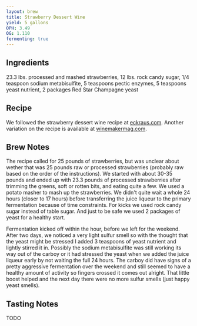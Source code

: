 ```yaml
---
layout: brew
title: Strawberry Dessert Wine
yield: 5 gallons
OPH: 3.49
OG: 1.110
fermenting: true
---
```


## Ingredients
23.3 lbs. processed and mashed strawberries, 12 lbs. rock candy sugar, 1/4 teaspoon sodium metabisulfite, 5 teaspoons pectic enzymes, 5 teaspoons yeast nutrient, 2 packages Red Star Champagne yeast

## Recipe
We followed the strawberry dessert wine recipe at [eckraus.com](http://www.eckraus.com/wine-making-strawberry).  Another variation on the recipe is available at [winemakermag.com](https://winemakermag.com/652-take-a-sip-of-strawberries).

## Brew Notes
The recipe called for 25 pounds of strawberries, but was unclear about wether that was 25 pounds raw or processed strawberries (probably raw based on the order of the instructions).  We started with about 30-35 pounds and ended up with 23.3 pounds of processed strawberries after trimming the greens, soft or rotten bits, and eating quite a few.  We used a potato masher to mash up the strawberries.  We didn't quite wait a whole 24 hours (closer to 17 hours) before transferring the juice liqueur to the primary fermentation because of time constraints. For kicks we used rock candy sugar instead of table sugar.  And just to be safe we used 2 packages of yeast for a healthy start.

Fermentation kicked off within the hour, before we left for the weekend.  After two days, we noticed a very light sulfur smell so with the thought that the yeast might be stressed I added 3 teaspoons of yeast nutrient and lightly stirred it in.  Possibly the sodium metabisulfite was still working its way out of the carboy or it had stressed the yeast when we added the juice liqueur early by not waiting the full 24 hours.  The carboy did have signs of a pretty aggressive fermentation over the weekend and still seemed to have a healthy amount of activity so fingers crossed it comes out alright.  That little boost helped and the next day there were no more sulfur smells (just happy yeast smells).

## Tasting Notes
TODO
